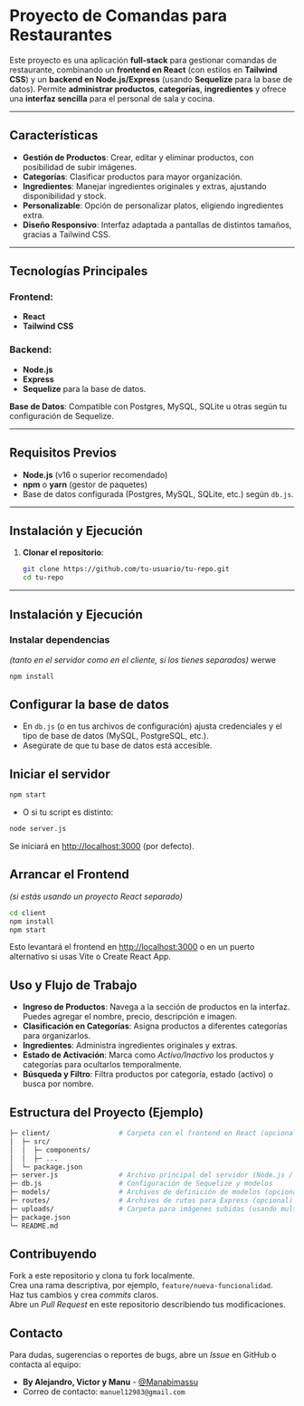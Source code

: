 # Proyecto de Comandas para Restaurantes

Este proyecto es una aplicación **full-stack** para gestionar comandas de restaurante, combinando un **frontend en React** (con estilos en **Tailwind CSS**) y un **backend en Node.js/Express** (usando **Sequelize** para la base de datos). Permite **administrar productos**, **categorías**, **ingredientes** y ofrece una **interfaz sencilla** para el personal de sala y cocina.

---

## Características

- **Gestión de Productos**: Crear, editar y eliminar productos, con posibilidad de subir imágenes.  
- **Categorías**: Clasificar productos para mayor organización.  
- **Ingredientes**: Manejar ingredientes originales y extras, ajustando disponibilidad y stock.  
- **Personalizable**: Opción de personalizar platos, eligiendo ingredientes extra.  
- **Diseño Responsivo**: Interfaz adaptada a pantallas de distintos tamaños, gracias a Tailwind CSS.

---

## Tecnologías Principales

### Frontend:
- **React**  
- **Tailwind CSS**

### Backend:
- **Node.js**  
- **Express**  
- **Sequelize** para la base de datos.

**Base de Datos**: Compatible con Postgres, MySQL, SQLite u otras según tu configuración de Sequelize.

---

## Requisitos Previos

- **Node.js** (v16 o superior recomendado)  
- **npm** o **yarn** (gestor de paquetes)  
- Base de datos configurada (Postgres, MySQL, SQLite, etc.) según `db.js`.

---

## Instalación y Ejecución

1. **Clonar el repositorio**:
   ```bash
   git clone https://github.com/tu-usuario/tu-repo.git
   cd tu-repo

---

## Instalación y Ejecución

### Instalar dependencias
*(tanto en el servidor como en el cliente, si los tienes separados)*
werwe
```bash
npm install
```

## Configurar la base de datos

- En `db.js` (o en tus archivos de configuración) ajusta credenciales y el tipo de base de datos (MySQL, PostgreSQL, etc.).
- Asegúrate de que tu base de datos está accesible.

## Iniciar el servidor

```bash
npm start

```
- O si tu script es distinto:

```bash
node server.js

```

Se iniciará en [http://localhost:3000](http://localhost:3000) (por defecto).

## Arrancar el Frontend
*(si estás usando un proyecto React separado)*

```bash
cd client
npm install
npm start

```
Esto levantará el frontend en [http://localhost:3000](http://localhost:3000) o en un puerto alternativo si usas Vite o Create React App.


## Uso y Flujo de Trabajo

- **Ingreso de Productos**: Navega a la sección de productos en la interfaz. Puedes agregar el nombre, precio, descripción e imagen.
- **Clasificación en Categorías**: Asigna productos a diferentes categorías para organizarlos.
- **Ingredientes**: Administra ingredientes originales y extras.
- **Estado de Activación**: Marca como *Activo/Inactivo* los productos y categorías para ocultarlos temporalmente.
- **Búsqueda y Filtro**: Filtra productos por categoría, estado (activo) o busca por nombre.
  
## Estructura del Proyecto (Ejemplo)

```bash
├─ client/                 # Carpeta con el frontend en React (opcional)
│  ├─ src/
│  │  ├─ components/
│  │  ├─ ...
│  └─ package.json
├─ server.js               # Archivo principal del servidor (Node.js / Express)
├─ db.js                   # Configuración de Sequelize y modelos
├─ models/                 # Archivos de definición de modelos (opcional)
├─ routes/                 # Archivos de rutas para Express (opcional)
├─ uploads/                # Carpeta para imágenes subidas (usando multer)
├─ package.json
└─ README.md

```
 ## Contribuyendo

Fork a este repositorio y clona tu fork localmente.  
Crea una rama descriptiva, por ejemplo, `feature/nueva-funcionalidad`.  
Haz tus cambios y crea *commits* claros.  
Abre un *Pull Request* en este repositorio describiendo tus modificaciones.

## Contacto

Para dudas, sugerencias o reportes de bugs, abre un *Issue* en GitHub o contacta al equipo:

- **By Alejandro, Victor y Manu** - [@Manabimassu](https://github.com/Manabimassu)  
- Correo de contacto: `manuel12983@gmail.com` 
